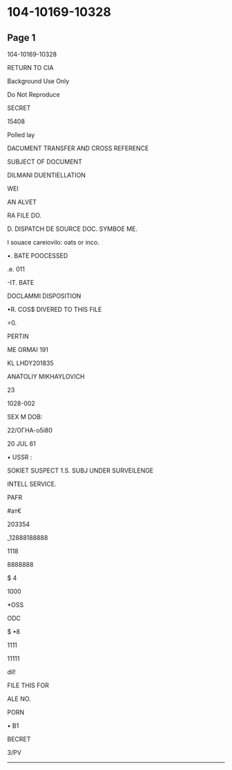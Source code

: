 # 104-10169-10328

## Page 1

104-10169-10328

RETURN TO CIA

Background Use Only

Do Not Reproduce

SECRET

15408

Polled lay

DACUMENT TRANSFER AND CROSS REFERENCE

SUBJECT OF DOCUMENT

DILMANI DUENTIELLATION

WEl

AN ALVET

RA FILE DO.

D. DISPATCH DE SOURCE DOC. SYMBOE ME.

I souace careiovilo: oats or inco.

•. BATE POOCESSED

.e. 011

-IT. BATE

DOCLAMMI DISPOSITION

•R. COS$ DIVERED TO THIS FILE

=0.

PERTIN

ME ORMAI 191

KL LHDY201835

ANATOLIY MIKHAYLOVICH

23

1028-002

SEX M DOB:

22/ОГНА-о5і80

20 JUL 61

• USSR :

SOKIET SUSPECT 1.S. SUBJ UNDER SURVEILENGE

INTELL SERVICE.

PAFR

#ат€

203354

_12888188888

1118

8888888

$ 4

1000

*OSS

ODC

$ •8

1111

11111

dil!

FILE THIS FOR

ALE NO.

PORN

• B1

BECRET

3/PV

---

